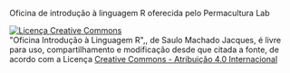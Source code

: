 Oficina de introdução à linguagem R oferecida pelo Permacultura Lab

<a rel="license" href="http://creativecommons.org/licenses/by/4.0/"><img alt="Licença Creative Commons" style="border-width:0" src="https://i.creativecommons.org/l/by/4.0/88x31.png" /></a><br />"Oficina Introdução à Linguagem R",<span xmlns:dct="http://purl.org/dc/terms/" property="dct:title">, de Saulo Machado Jacques,</span> <span xmlns:cc="http://creativecommons.org/ns#" property="cc:attributionName"></span> é livre para uso, compartilhamento e modificação desde que citada a fonte, de acordo com a Licença <a rel="license" href="http://creativecommons.org/licenses/by/4.0/">Creative Commons - Atribuição  4.0 Internacional</a>
